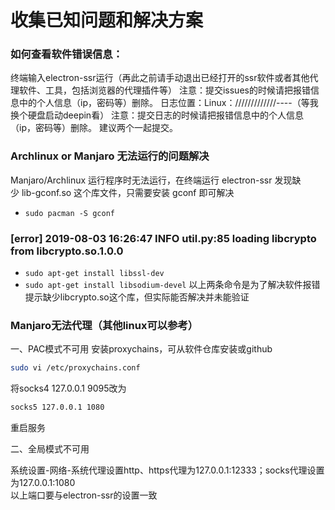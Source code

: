 # 收集已知问题和解决方案

### 如何查看软件错误信息：
终端输入electron-ssr运行（再此之前请手动退出已经打开的ssr软件或者其他代理软件、工具，包括浏览器的代理插件等）
注意：提交issues的时候请把报错信息中的个人信息（ip，密码等）删除。
日志位置：Linux：/////////////----（等我换个硬盘启动deepin看）
注意：提交日志的时候请把报错信息中的个人信息（ip，密码等）删除。
建议两个一起提交。

### Archlinux or Manjaro 无法运行的问题解决
Manjaro/Archlinux 运行程序时无法运行，在终端运行 electron-ssr 发现缺少 lib-gconf.so 这个库文件，只需要安装 gconf 即可解决
- `sudo pacman -S gconf`

###  [error] 2019-08-03 16:26:47 INFO util.py:85 loading libcrypto from libcrypto.so.1.0.0
- `sudo apt-get install libssl-dev`
- `sudo apt-get install libsodium-devel`
以上两条命令是为了解决软件报错提示缺少libcrypto.so这个库，但实际能否解决并未能验证

### Manjaro无法代理（其他linux可以参考）
一、PAC模式不可用
安装proxychains，可从软件仓库安装或github
``` bash
sudo vi /etc/proxychains.conf
```
将socks4 127.0.0.1 9095改为
```bash
socks5 127.0.0.1 1080
```
重启服务

二、全局模式不可用

系统设置-网络-系统代理设置http、https代理为127.0.0.1:12333；socks代理设置为127.0.0.1:1080<br>
以上端口要与electron-ssr的设置一致